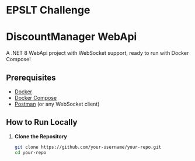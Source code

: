 # EPSLT Challenge

# DiscountManager WebApi

A .NET 8 WebApi project with WebSocket support, ready to run with Docker Compose!

## Prerequisites

- [Docker](https://www.docker.com/get-started)
- [Docker Compose](https://docs.docker.com/compose/)
- [Postman](https://www.postman.com/downloads/) (or any WebSocket client)

## How to Run Locally

1. **Clone the Repository**

   ```bash
   git clone https://github.com/your-username/your-repo.git
   cd your-repo
